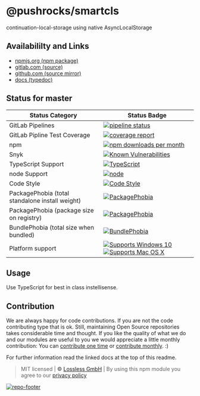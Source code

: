 # @pushrocks/smartcls
continuation-local-storage using native AsyncLocalStorage

## Availabililty and Links
* [npmjs.org (npm package)](https://www.npmjs.com/package/@pushrocks/smartcls)
* [gitlab.com (source)](https://gitlab.com/pushrocks/smartcls)
* [github.com (source mirror)](https://github.com/pushrocks/smartcls)
* [docs (typedoc)](https://pushrocks.gitlab.io/smartcls/)

## Status for master

Status Category | Status Badge
-- | --
GitLab Pipelines | [![pipeline status](https://gitlab.com/pushrocks/smartcls/badges/master/pipeline.svg)](https://lossless.cloud)
GitLab Pipline Test Coverage | [![coverage report](https://gitlab.com/pushrocks/smartcls/badges/master/coverage.svg)](https://lossless.cloud)
npm | [![npm downloads per month](https://badgen.net/npm/dy/@pushrocks/smartcls)](https://lossless.cloud)
Snyk | [![Known Vulnerabilities](https://badgen.net/snyk/pushrocks/smartcls)](https://lossless.cloud)
TypeScript Support | [![TypeScript](https://badgen.net/badge/TypeScript/>=%203.x/blue?icon=typescript)](https://lossless.cloud)
node Support | [![node](https://img.shields.io/badge/node->=%2010.x.x-blue.svg)](https://nodejs.org/dist/latest-v10.x/docs/api/)
Code Style | [![Code Style](https://badgen.net/badge/style/prettier/purple)](https://lossless.cloud)
PackagePhobia (total standalone install weight) | [![PackagePhobia](https://badgen.net/packagephobia/install/@pushrocks/smartcls)](https://lossless.cloud)
PackagePhobia (package size on registry) | [![PackagePhobia](https://badgen.net/packagephobia/publish/@pushrocks/smartcls)](https://lossless.cloud)
BundlePhobia (total size when bundled) | [![BundlePhobia](https://badgen.net/bundlephobia/minzip/@pushrocks/smartcls)](https://lossless.cloud)
Platform support | [![Supports Windows 10](https://badgen.net/badge/supports%20Windows%2010/yes/green?icon=windows)](https://lossless.cloud) [![Supports Mac OS X](https://badgen.net/badge/supports%20Mac%20OS%20X/yes/green?icon=apple)](https://lossless.cloud)

## Usage

Use TypeScript for best in class instellisense.


## Contribution

We are always happy for code contributions. If you are not the code contributing type that is ok. Still, maintaining Open Source repositories takes considerable time and thought. If you like the quality of what we do and our modules are useful to you we would appreciate a little monthly contribution: You can [contribute one time](https://lossless.link/contribute-onetime) or [contribute monthly](https://lossless.link/contribute). :)

For further information read the linked docs at the top of this readme.

> MIT licensed | **&copy;** [Lossless GmbH](https://lossless.gmbh)
| By using this npm module you agree to our [privacy policy](https://lossless.gmbH/privacy)

[![repo-footer](https://lossless.gitlab.io/publicrelations/repofooter.svg)](https://maintainedby.lossless.com)
